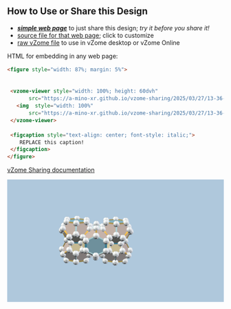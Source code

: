 
## How to Use or Share this Design

 - [***simple web page***](<https://a-mino-xr.github.io/vzome-sharing/2025/03/27/13-36-01-Ten-of-diamonds-decahedron/>) to just share this design; *try it before you share it!*
 - [source file for that web page](<https://github.com/a-mino-xr/vzome-sharing/edit/main/2025/03/27/13-36-01-Ten-of-diamonds-decahedron/index.md>); click to customize
 - [raw vZome file](<https://raw.githubusercontent.com/a-mino-xr/vzome-sharing/main/2025/03/27/13-36-01-Ten-of-diamonds-decahedron/Ten-of-diamonds-decahedron.vZome>) to use in vZome desktop or vZome Online
 
 HTML for embedding in any web page:
 ```html
<figure style="width: 87%; margin: 5%">
  
  
  <vzome-viewer style="width: 100%; height: 60dvh" 
        src="https://a-mino-xr.github.io/vzome-sharing/2025/03/27/13-36-01-Ten-of-diamonds-decahedron/Ten-of-diamonds-decahedron.vZome" >
    <img  style="width: 100%"
        src="https://a-mino-xr.github.io/vzome-sharing/2025/03/27/13-36-01-Ten-of-diamonds-decahedron/Ten-of-diamonds-decahedron.png" >
  </vzome-viewer>

  <figcaption style="text-align: center; font-style: italic;">
     REPLACE this caption!
  </figcaption>
</figure>

 ```

[vZome Sharing documentation](https://vzome.github.io/vzome/sharing.html#how-it-works)

![Image](<Ten-of-diamonds-decahedron.png>)

